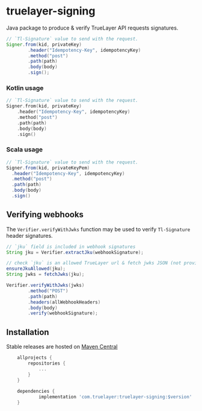 # truelayer-signing
Java package to produce & verify TrueLayer API requests signatures.

```java
// `Tl-Signature` value to send with the request.
Signer.from(kid, privateKey)
        .header("Idempotency-Key", idempotencyKey)
        .method("post")
        .path(path)
        .body(body)
        .sign();
```

### Kotlin usage
```kotlin
// `Tl-Signature` value to send with the request.
Signer.from(kid, privateKey)
    .header("Idempotency-Key", idempotencyKey)
    .method("post")
    .path(path)
    .body(body)
    .sign()
```

### Scala usage
```scala
// `Tl-Signature` value to send with the request.
Signer.from(kid, privateKeyPem)
  .header("Idempotency-Key", idempotencyKey)
  .method("post")
  .path(path)
  .body(body)
  .sign()
```

## Verifying webhooks
The `Verifier.verifyWithJwks` function may be used to verify `Tl-Signature` header signatures.

```java
// `jku` field is included in webhook signatures
String jku = Verifier.extractJku(webhookSignature);

// check `jku` is an allowed TrueLayer url & fetch jwks JSON (not provided by this lib)
ensureJkuAllowed(jku);
String jwks = fetchJwks(jku);

Verifier.verifyWithJwks(jwks)
        .method("POST")
        .path(path)
        .headers(allWebhookHeaders)
        .body(body)
        .verify(webhookSignature);
```

## Installation
Stable releases are hosted on [Maven Central](https://search.maven.org/search?q=a:truelayer-signing)

``` groovy
	allprojects {
		repositories {
			...
		}
	}
	
	dependencies {
	        implementation 'com.truelayer:truelayer-signing:$version'
	}
```
